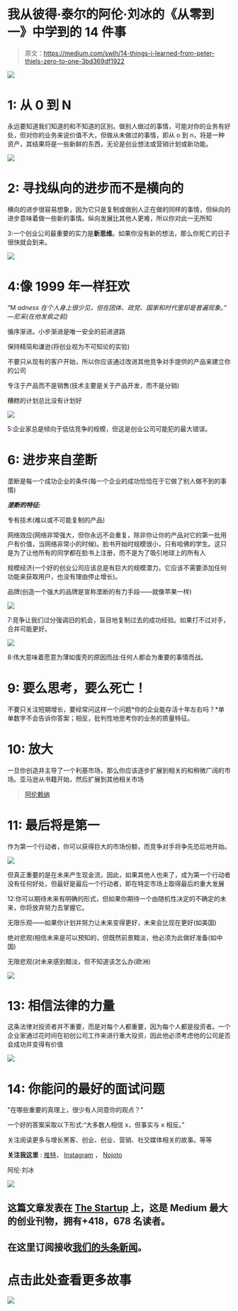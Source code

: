 # 我从彼得·泰尔的阿伦·刘冰的《从零到一》中学到的 14 件事

> 原文：<https://medium.com/swlh/14-things-i-learned-from-peter-thiels-zero-to-one-3bd369df1922>

![](img/b30b79b90bb474e258cf6a1ad9ba33c0.png)

# 1: **从 0 到 N**

永远要知道我们知道的和不知道的区别。做别人做过的事情，可能对你的业务有好处，但对你的业务来说价值不大，但做从未做过的事情，即从 o 到 n，将是一种资产，其结果将是一些新鲜的东西，无论是创业想法或营销计划或新功能。

![](img/f93268866a7eb261492353119ad501a6.png)

# 2: **寻找纵向的进步而不是横向的**

横向的进步很容易想象，因为它只是复制或做别人正在做的同样的事情，但纵向的进步意味着做一些新的事情。纵向发展比其他人更难，所以你对此一无所知

3:一个创业公司最重要的实力是**新思维**。如果你没有新的想法，那么你死亡的日子很快就会到来。

![](img/5166f8af4e6d5bed483b9cb044ad168f.png)

# 4:像 1999 年一样狂欢

“M *adness 在个人身上很少见，但在团体、政党、国家和时代里却是普遍现象。”
—尼采(在他发疯之前)*

循序渐进。小步渐进是唯一安全的前进道路

保持精简和谦逊(将创业视为不可知论的实验)

不要只从现有的客户开始，所以你应该通过改进其他竞争对手提供的产品来建立你的公司

专注于产品而不是销售(技术主要是关于产品开发，而不是分销)

糟糕的计划总比没有计划好

![](img/047a7b5b7d77fd8d9be6dbb991100590.png)

5:企业家总是倾向于低估竞争的规模，但这是创业公司可能犯的最大错误。

# 6: **进步来自垄断**

垄断是每一个成功企业的条件(每一个企业的成功恰恰在于它做了别人做不到的事情)

***垄断的特征:***

专有技术(难以或不可能复制的产品)

网络效应(网络非常强大，但你永远不会重复，除非你让你的产品对它的第一批用户有价值，当网络非常小的时候)。脸书开始时规模很小，只有哈佛的学生。这只是为了让他所有的同学都在脸书上注册，而不是为了吸引地球上的所有人

规模经济(一个好的创业公司应该总是有巨大的规模潜力。它应该不需要添加任何功能来获取用户，也没有理由停止增长)。

品牌(创造一个强大的品牌是宣称垄断的有力手段——就像苹果一样)

![](img/66f72253dbfb63564bc155ac4103e319.png)

7:竞争让我们过分强调旧的机会，盲目地复制过去的成功经验。如果打不过对手，合并可能更好。

![](img/70836f414844384076e9f9dabe3bf1ec.png)

8:伟大意味着愿意为薄如蛋壳的原因而战:任何人都会为重要的事情而战。

# 9: **要么思考，要么死亡！**

不要只关注短期增长，要经常问这样一个问题*你的企业能存活十年左右吗？*单单数字不会告诉你答案；相反，批判性地思考你的业务的质量特征。

# 10: **放大**

一旦你创造并主导了一个利基市场，那么你应该逐步扩展到相关的和稍微广阔的市场。亚马逊从书籍开始，然后扩展到其他相关市场

> [阿伦赖纳](http://www.instagram.com/arun_raina)

# 11: **最后将是第一**

作为第一个行动者，你可以获得巨大的市场份额，而竞争对手将争先恐后地开始。

![](img/0cc0b2a32481cdfe864d7f331a83a12e.png)

但真正重要的是在未来产生现金流，因此，如果其他人也来了，成为第一个行动者没有任何好处，但最好是最后一个行动者，即在特定市场上取得最后的重大发展

12:你可以期待未来有明确的形式，但如果你期待一个由随机性决定的不确定的未来，你将放弃努力去掌握它。

无限乐观——如果你计划并努力让未来变得更好，未来会比现在更好(如美国)

绝对悲观(相信未来是可以预知的，但既然前景黯淡，他必须为此做好准备(如中国)

无限悲观(对未来感到黯淡，但不知道该怎么办(欧洲)

![](img/33d7382a2568437e9392afee19aa998f.png)

# 13: **相信法律的力量**

这条法律对投资者并不重要，而是对每个人都重要，因为每个人都是投资者。一个企业家通过花时间在初创公司工作来进行重大投资，因此他必须考虑他的公司是否会成功并变得有价值

![](img/fbbf07d0a2ccb09eab90b52b9fcbeda3.png)

# 14: **你能问的最好的面试问题**

"在哪些重要的真理上，很少有人同意你的观点？"

一个好的答案采取以下形式:“大多数人相信 x，但事实与 x 相反。”

关注阅读更多与增长黑客、创业、创业、营销、社交媒体相关的故事。等等

**关注我这里** : [推特](https://twitter.com/arunraina121)， [Instagram](http://www.instagram.com/arun_raina) ， [Nojoto](https://nojoto.com/profile/af16dd9575e23e3c7944f56ba8008214/arun-raina)

阿伦·刘冰

[![](img/308a8d84fb9b2fab43d66c117fcc4bb4.png)](https://medium.com/swlh)

## 这篇文章发表在 [The Startup](https://medium.com/swlh) 上，这是 Medium 最大的创业刊物，拥有+418，678 名读者。

## 在这里订阅接收[我们的头条新闻](http://growthsupply.com/the-startup-newsletter/)。

# **点击此处查看更多故事**

[![](img/b0164736ea17a63403e660de5dedf91a.png)](https://medium.com/swlh)